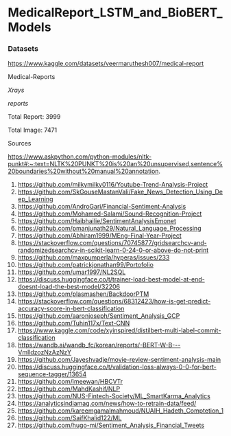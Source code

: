 # MedicalReport_LSTM_and_BioBERT_Models



### Datasets

https://www.kaggle.com/datasets/veermaruthesh007/medical-report

Medical-Reports
  
_Xrays_

_reports_




Total Report: 3999

Total Image: 7471

Sources

https://www.askpython.com/python-modules/nltk-punkt#:~:text=NLTK%20PUNKT%20is%20an%20unsupervised,sentence%20boundaries%20without%20manual%20annotation.

1.	https://github.com/milkymilky0116/Youtube-Trend-Analysis-Project
2.	https://github.com/SkGouseMastanVali/Fake_News_Detection_Using_Deep_Learning
3.	https://github.com/AndroGari/Financial-Sentiment-Analysis
4.	https://github.com/Mohamed-Salami/Sound-Recognition-Project
5.	https://github.com/Haibhailie/SentimentAnalysisEmonet
6.	https://github.com/pmanjunath29/Natural_Language_Processing
7.	https://github.com/Abhiram1999/MEng-Final-Year-Project
8.	https://stackoverflow.com/questions/70745877/gridsearchcv-and-randomizedsearchcv-in-scikit-learn-0-24-0-or-above-do-not-print
9.	https://github.com/maxpumperla/hyperas/issues/233
10.	https://github.com/patrickjonathan99/Portofolio
11.	https://github.com/umar1997/NL2SQL
12.	https://discuss.huggingface.co/t/trainer-load-best-model-at-end-doesnt-load-the-best-model/32206
13.	https://github.com/plasmashen/BackdoorPTM
14.	https://stackoverflow.com/questions/68312423/how-is-get-predict-accuracy-score-in-bert-classification
15.	https://github.com/aaronjoseph/Sentiment_Analysis_GCP
16.	https://github.com/Tuhin117x/Text-CNN
17.	https://www.kaggle.com/code/xyinspired/distilbert-multi-label-commit-classification
18.	https://wandb.ai/wandb_fc/korean/reports/-BERT-W-B---VmlldzozNzAzNzY
19.	https://github.com/Jayeshvadje/movie-review-sentiment-analysis-main
20.	https://discuss.huggingface.co/t/validation-loss-always-0-0-for-bert-sequence-tagger/13654
21.	https://github.com/imeewan/HBCVTr
22.	https://github.com/MahdKashif/NLP
23.	https://github.com/NUS-Fintech-Society/ML_SmartKarma_Analytics
24.	https://analyticsindiamag.com/news/how-to-retrain-data/feed/
25.	https://github.com/kareemgamalmahmoud/NUAIH_Hadeth_Comptetion_1
26.	https://github.com/SaifKhalid122/ML
27.	https://github.com/hugo-mi/Sentiment_Analysis_Financial_Tweets
